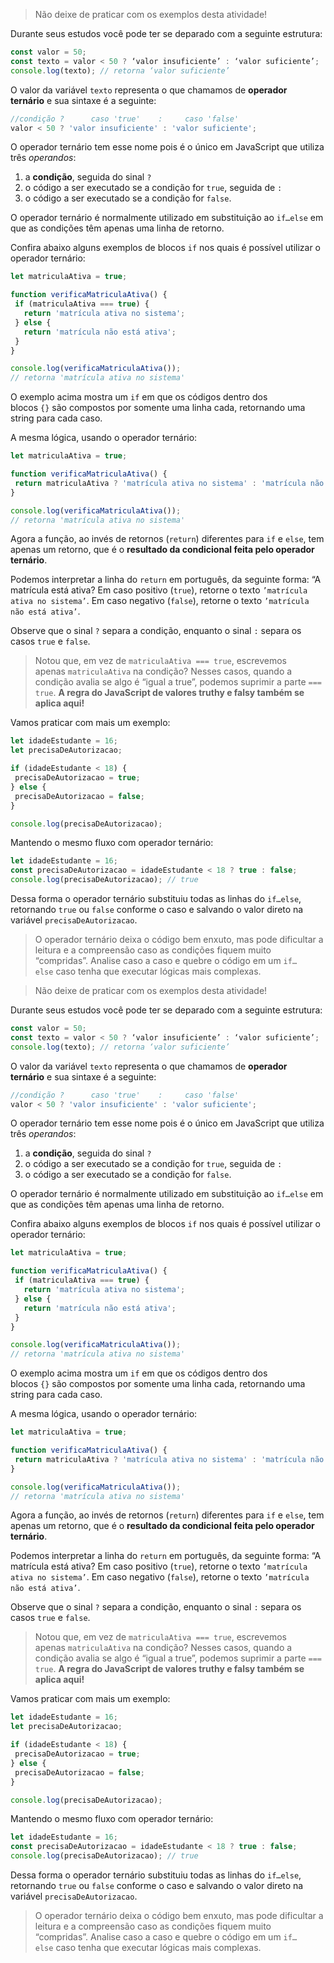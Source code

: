 > Não deixe de praticar com os exemplos desta atividade!

Durante seus estudos você pode ter se deparado com a seguinte estrutura:

```js
const valor = 50;
const texto = valor < 50 ? ‘valor insuficiente’ : ‘valor suficiente’;
console.log(texto); // retorna ‘valor suficiente’
```

O valor da variável `texto` representa o que chamamos de **operador ternário** e sua sintaxe é a seguinte:

```js
//condição ?      caso 'true'    :     caso 'false'
valor < 50 ? 'valor insuficiente' : 'valor suficiente';
```

O operador ternário tem esse nome pois é o único em JavaScript que utiliza três _operandos_:

1. a **condição**, seguida do sinal `?`
2. o código a ser executado se a condição for `true`, seguida de `:`
3. o código a ser executado se a condição for `false`.

O operador ternário é normalmente utilizado em substituição ao `if…else` em que as condições têm apenas uma linha de retorno.

Confira abaixo alguns exemplos de blocos `if` nos quais é possível utilizar o operador ternário:

```js
let matriculaAtiva = true;

function verificaMatriculaAtiva() {
 if (matriculaAtiva === true) {
   return 'matrícula ativa no sistema';
 } else {
   return 'matrícula não está ativa';
 }
}

console.log(verificaMatriculaAtiva());
// retorna 'matrícula ativa no sistema'
```

O exemplo acima mostra um `if` em que os códigos dentro dos blocos `{}` são compostos por somente uma linha cada, retornando uma string para cada caso.

A mesma lógica, usando o operador ternário:

```js
let matriculaAtiva = true;

function verificaMatriculaAtiva() {
 return matriculaAtiva ? 'matrícula ativa no sistema' : 'matrícula não está ativa';
}

console.log(verificaMatriculaAtiva());
// retorna 'matrícula ativa no sistema'
```

Agora a função, ao invés de retornos (`return`) diferentes para `if` e `else`, tem apenas um retorno, que é o **resultado da condicional feita pelo operador ternário**.

Podemos interpretar a linha do `return` em português, da seguinte forma: “A matrícula está ativa? Em caso positivo (`true`), retorne o texto `’matrícula ativa no sistema’`. Em caso negativo (`false`), retorne o texto `’matrícula não está ativa’`.

Observe que o sinal `?` separa a condição, enquanto o sinal `:` separa os casos `true` e `false`.

> Notou que, em vez de `matriculaAtiva === true`, escrevemos apenas `matriculaAtiva` na condição? Nesses casos, quando a condição avalia se algo é “igual a true”, podemos suprimir a parte `=== true`. **A regra do JavaScript de valores truthy e falsy também se aplica aqui!**

Vamos praticar com mais um exemplo:

```js
let idadeEstudante = 16;
let precisaDeAutorizacao;

if (idadeEstudante < 18) {
 precisaDeAutorizacao = true;
} else {
 precisaDeAutorizacao = false;
}

console.log(precisaDeAutorizacao);
```

Mantendo o mesmo fluxo com operador ternário:

```js
let idadeEstudante = 16;
const precisaDeAutorizacao = idadeEstudante < 18 ? true : false;
console.log(precisaDeAutorizacao); // true
```

Dessa forma o operador ternário substituiu todas as linhas do `if…else`, retornando `true` ou `false` conforme o caso e salvando o valor direto na variável `precisaDeAutorizacao`.

> O operador ternário deixa o código bem enxuto, mas pode dificultar a leitura e a compreensão caso as condições fiquem muito “compridas”. Analise caso a caso e quebre o código em um `if…else` caso tenha que executar lógicas mais complexas.


> Não deixe de praticar com os exemplos desta atividade!

Durante seus estudos você pode ter se deparado com a seguinte estrutura:

```js
const valor = 50;
const texto = valor < 50 ? ‘valor insuficiente’ : ‘valor suficiente’;
console.log(texto); // retorna ‘valor suficiente’
```

O valor da variável `texto` representa o que chamamos de **operador ternário** e sua sintaxe é a seguinte:

```js
//condição ?      caso 'true'    :     caso 'false'
valor < 50 ? 'valor insuficiente' : 'valor suficiente';
```

O operador ternário tem esse nome pois é o único em JavaScript que utiliza três _operandos_:

1. a **condição**, seguida do sinal `?`
2. o código a ser executado se a condição for `true`, seguida de `:`
3. o código a ser executado se a condição for `false`.

O operador ternário é normalmente utilizado em substituição ao `if…else` em que as condições têm apenas uma linha de retorno.

Confira abaixo alguns exemplos de blocos `if` nos quais é possível utilizar o operador ternário:

```js
let matriculaAtiva = true;

function verificaMatriculaAtiva() {
 if (matriculaAtiva === true) {
   return 'matrícula ativa no sistema';
 } else {
   return 'matrícula não está ativa';
 }
}

console.log(verificaMatriculaAtiva());
// retorna 'matrícula ativa no sistema'
```

O exemplo acima mostra um `if` em que os códigos dentro dos blocos `{}` são compostos por somente uma linha cada, retornando uma string para cada caso.

A mesma lógica, usando o operador ternário:

```js
let matriculaAtiva = true;

function verificaMatriculaAtiva() {
 return matriculaAtiva ? 'matrícula ativa no sistema' : 'matrícula não está ativa';
}

console.log(verificaMatriculaAtiva());
// retorna 'matrícula ativa no sistema'
```

Agora a função, ao invés de retornos (`return`) diferentes para `if` e `else`, tem apenas um retorno, que é o **resultado da condicional feita pelo operador ternário**.

Podemos interpretar a linha do `return` em português, da seguinte forma: “A matrícula está ativa? Em caso positivo (`true`), retorne o texto `’matrícula ativa no sistema’`. Em caso negativo (`false`), retorne o texto `’matrícula não está ativa’`.

Observe que o sinal `?` separa a condição, enquanto o sinal `:` separa os casos `true` e `false`.

> Notou que, em vez de `matriculaAtiva === true`, escrevemos apenas `matriculaAtiva` na condição? Nesses casos, quando a condição avalia se algo é “igual a true”, podemos suprimir a parte `=== true`. **A regra do JavaScript de valores truthy e falsy também se aplica aqui!**

Vamos praticar com mais um exemplo:

```js
let idadeEstudante = 16;
let precisaDeAutorizacao;

if (idadeEstudante < 18) {
 precisaDeAutorizacao = true;
} else {
 precisaDeAutorizacao = false;
}

console.log(precisaDeAutorizacao);
```

Mantendo o mesmo fluxo com operador ternário:

```js
let idadeEstudante = 16;
const precisaDeAutorizacao = idadeEstudante < 18 ? true : false;
console.log(precisaDeAutorizacao); // true
```

Dessa forma o operador ternário substituiu todas as linhas do `if…else`, retornando `true` ou `false` conforme o caso e salvando o valor direto na variável `precisaDeAutorizacao`.

> O operador ternário deixa o código bem enxuto, mas pode dificultar a leitura e a compreensão caso as condições fiquem muito “compridas”. Analise caso a caso e quebre o código em um `if…else` caso tenha que executar lógicas mais complexas.
